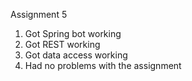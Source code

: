 Assignment 5
1. Got Spring bot working
2. Got REST working
3. Got data access working
4. Had no problems with the assignment
